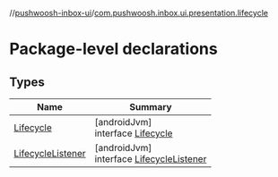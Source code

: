 //[pushwoosh-inbox-ui](../../index.md)/[com.pushwoosh.inbox.ui.presentation.lifecycle](index.md)

# Package-level declarations

## Types

| Name | Summary |
|---|---|
| [Lifecycle](-lifecycle/index.md) | [androidJvm]<br>interface [Lifecycle](-lifecycle/index.md) |
| [LifecycleListener](-lifecycle-listener/index.md) | [androidJvm]<br>interface [LifecycleListener](-lifecycle-listener/index.md) |
